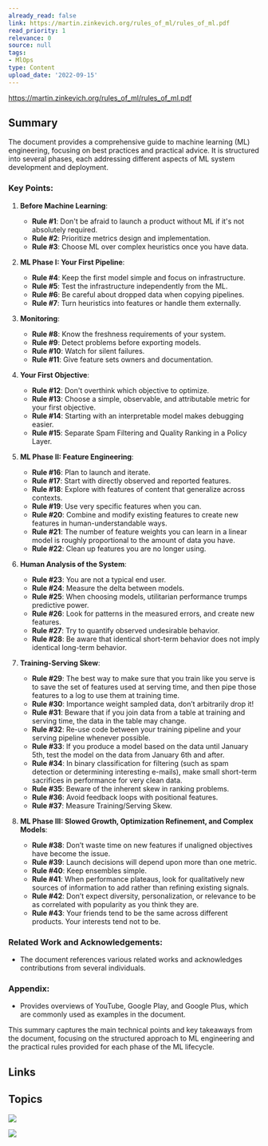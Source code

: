 ```yaml
---
already_read: false
link: https://martin.zinkevich.org/rules_of_ml/rules_of_ml.pdf
read_priority: 1
relevance: 0
source: null
tags:
- MlOps
type: Content
upload_date: '2022-09-15'
---
```


https://martin.zinkevich.org/rules_of_ml/rules_of_ml.pdf
## Summary

The document provides a comprehensive guide to machine learning (ML) engineering, focusing on best practices and practical advice. It is structured into several phases, each addressing different aspects of ML system development and deployment.

### Key Points:

1. **Before Machine Learning**:
   - **Rule #1**: Don't be afraid to launch a product without ML if it's not absolutely required.
   - **Rule #2**: Prioritize metrics design and implementation.
   - **Rule #3**: Choose ML over complex heuristics once you have data.

2. **ML Phase I: Your First Pipeline**:
   - **Rule #4**: Keep the first model simple and focus on infrastructure.
   - **Rule #5**: Test the infrastructure independently from the ML.
   - **Rule #6**: Be careful about dropped data when copying pipelines.
   - **Rule #7**: Turn heuristics into features or handle them externally.

3. **Monitoring**:
   - **Rule #8**: Know the freshness requirements of your system.
   - **Rule #9**: Detect problems before exporting models.
   - **Rule #10**: Watch for silent failures.
   - **Rule #11**: Give feature sets owners and documentation.

4. **Your First Objective**:
   - **Rule #12**: Don't overthink which objective to optimize.
   - **Rule #13**: Choose a simple, observable, and attributable metric for your first objective.
   - **Rule #14**: Starting with an interpretable model makes debugging easier.
   - **Rule #15**: Separate Spam Filtering and Quality Ranking in a Policy Layer.

5. **ML Phase II: Feature Engineering**:
   - **Rule #16**: Plan to launch and iterate.
   - **Rule #17**: Start with directly observed and reported features.
   - **Rule #18**: Explore with features of content that generalize across contexts.
   - **Rule #19**: Use very specific features when you can.
   - **Rule #20**: Combine and modify existing features to create new features in human-understandable ways.
   - **Rule #21**: The number of feature weights you can learn in a linear model is roughly proportional to the amount of data you have.
   - **Rule #22**: Clean up features you are no longer using.

6. **Human Analysis of the System**:
   - **Rule #23**: You are not a typical end user.
   - **Rule #24**: Measure the delta between models.
   - **Rule #25**: When choosing models, utilitarian performance trumps predictive power.
   - **Rule #26**: Look for patterns in the measured errors, and create new features.
   - **Rule #27**: Try to quantify observed undesirable behavior.
   - **Rule #28**: Be aware that identical short-term behavior does not imply identical long-term behavior.

7. **Training-Serving Skew**:
   - **Rule #29**: The best way to make sure that you train like you serve is to save the set of features used at serving time, and then pipe those features to a log to use them at training time.
   - **Rule #30**: Importance weight sampled data, don’t arbitrarily drop it!
   - **Rule #31**: Beware that if you join data from a table at training and serving time, the data in the table may change.
   - **Rule #32**: Re-use code between your training pipeline and your serving pipeline whenever possible.
   - **Rule #33**: If you produce a model based on the data until January 5th, test the model on the data from January 6th and after.
   - **Rule #34**: In binary classification for filtering (such as spam detection or determining interesting e-mails), make small short-term sacrifices in performance for very clean data.
   - **Rule #35**: Beware of the inherent skew in ranking problems.
   - **Rule #36**: Avoid feedback loops with positional features.
   - **Rule #37**: Measure Training/Serving Skew.

8. **ML Phase III: Slowed Growth, Optimization Refinement, and Complex Models**:
   - **Rule #38**: Don’t waste time on new features if unaligned objectives have become the issue.
   - **Rule #39**: Launch decisions will depend upon more than one metric.
   - **Rule #40**: Keep ensembles simple.
   - **Rule #41**: When performance plateaus, look for qualitatively new sources of information to add rather than refining existing signals.
   - **Rule #42**: Don’t expect diversity, personalization, or relevance to be as correlated with popularity as you think they are.
   - **Rule #43**: Your friends tend to be the same across different products. Your interests tend not to be.

### Related Work and Acknowledgements:
- The document references various related works and acknowledges contributions from several individuals.

### Appendix:
- Provides overviews of YouTube, Google Play, and Google Plus, which are commonly used as examples in the document.

This summary captures the main technical points and key takeaways from the document, focusing on the structured approach to ML engineering and the practical rules provided for each phase of the ML lifecycle.
## Links


## Topics

![](topics/Concept/Machine%20Learning%20Engineering)

![](topics/Concept/Training%20Serving%20Skew)
